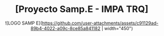 <div align="center">

# [Proyecto Samp.E - IMPA TRQ] 
![LOGO SAMP E](https://github.com/user-attachments/assets/c91129ad-89b4-4022-a09c-8ce85a841182 | width="450")
